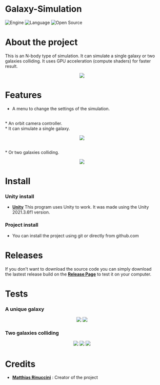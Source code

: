 # Galaxy-Simulation
![Engine](https://img.shields.io/badge/Unity-100000?style=for-the-badge&logo=unity&logoColor=white)
![Language](https://img.shields.io/badge/C%23-239120?style=for-the-badge&logo=c-sharp&logoColor=white)
![Open Source](https://badges.frapsoft.com/os/v2/open-source.svg?v=103)

# About the project
This is an N-body type of simulation. It can simulate a single galaxy or two galaxies colliding. It uses GPU acceleration (compute shaders) for faster result.

<p align="center">
    <img src="https://i.imgur.com/SJ4HHt8.png">
</p>

# Features
* A menu to change the settings of the simulation.
<br>
* An orbit camera controller.
<br>
* It can simulate a single galaxy.
<p align="center">
    <img src="https://i.imgur.com/5ECh6ho.png">
</p>
<br>
* Or two galaxies colliding.
<p align="center">
    <img src="https://i.imgur.com/vN2bJGG.png">
</p>

# Install
### Unity install
 * [**Unity**]("https://unity.com/download") This program uses Unity to work. It was made using the Unity 2021.3.6f1 version.

### Project install
 * You can install the project using git or directly from github.com 

# Releases
If you don't want to download the source code you can simply download the lastest release build on the [**Release Page**](https://github.com/mrinuccini/Galaxy-Simulation/releases) to test it on your computer.

# Tests
### A unique galaxy
<p align="center">
    <img src="https://i.imgur.com/SJ4HHt8.png">
    <img src="https://i.imgur.com/5ECh6ho.png">
</p>

### Two galaxies colliding
<p align="center">
    <img src="https://i.imgur.com/sDn2fNk.png">
    <img src="https://i.imgur.com/4bOoTL5.png">
    <img src="https://i.imgur.com/cYAv4zs.png">
</p>

# Credits
 * [**Matthias Rinuccini**]("https://github.com/mrinuccini/") : Creator of the project